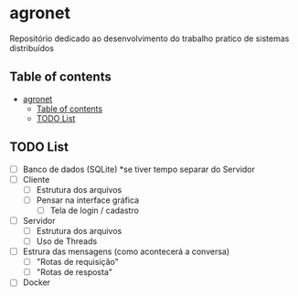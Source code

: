 # agronet

Repositório dedicado ao desenvolvimento do trabalho pratico de sistemas distribuídos

## Table of contents

- [agronet](#agronet)
  - [Table of contents](#table-of-contents)
  - [TODO List](#todo-list)

## TODO List

- [ ] Banco de dados (SQLite) *se tiver tempo separar do Servidor
- [ ] Cliente
  - [ ] Estrutura dos arquivos
  - [ ] Pensar na interface gráfica
    - [ ] Tela de login / cadastro
- [ ] Servidor
  - [ ] Estrutura dos arquivos
  - [ ] Uso de Threads
- [ ] Estrura das mensagens (como acontecerá a conversa)
  - [ ] "Rotas de requisição"
  - [ ] "Rotas de resposta"
- [ ] Docker
